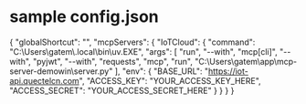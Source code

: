 sample config.json
====
{
  "globalShortcut": "",
  "mcpServers": {
    "IoTCloud": {
      "command": "C:\\Users\\gatem\\.local\\bin\\uv.EXE",
      "args": [
        "run",
        "--with",
        "mcp[cli]",
        "--with",
        "pyjwt",
        "--with",
        "requests",
        "mcp",
        "run",
        "C:\\Users\\gatem\\app\\mcp-server-demowin\\server.py"
      ],
      "env": {
        "BASE_URL": "https://iot-api.quectelcn.com",
        "ACCESS_KEY": "YOUR_ACCESS_KEY_HERE",
        "ACCESS_SECRET": "YOUR_ACCESS_SECRET_HERE"
      }
    }
  }
}
